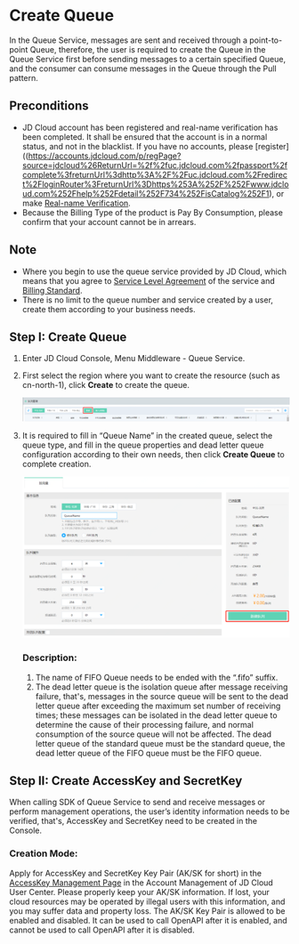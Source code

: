 # Create Queue

In the Queue Service, messages are sent and received through a point-to-point Queue, therefore, the user is required to create the Queue in the Queue Service first before sending messages to a certain specified Queue, and the consumer can consume messages in the Queue through the Pull pattern.

## Preconditions

- JD Cloud account has been registered and real-name verification has been completed. It shall be ensured that the account is in a normal status, and not in the blacklist. If you have no accounts, please [register]((https://accounts.jdcloud.com/p/regPage?source=jdcloud%26ReturnUrl=%2f%2fuc.jdcloud.com%2fpassport%2fcomplete%3freturnUrl%3dhttp%3A%2F%2Fuc.jdcloud.com%2Fredirect%2FloginRouter%3FreturnUrl%3Dhttps%253A%252F%252Fwww.jdcloud.com%252Fhelp%252Fdetail%252F734%252FisCatalog%252F1), or make [Real-name Verification](https://uc.jdcloud.com/account/certify).
- Because the Billing Type of the product is Pay By Consumption, please confirm that your account cannot be in arrears.

## Note

- Where you begin to use the queue service provided by JD Cloud, which means that you agree to [Service Level Agreement](https://docs.jdcloud.com/cn/product-service-agreement/queue-service-terms-of-service) of the service and [Billing Standard](../Pricing/Price-Overview.md).
- There is no limit to the queue number and service created by a user, create them according to your business needs.

## Step I: Create Queue

1. Enter JD Cloud Console, Menu Middleware - Queue Service.

2. First select the region where you want to create the resource (such as cn-north-1), click **Create** to create the queue.

   ![新建](../../../../image/Internet-Middleware/Queue-Service/入门指南-01.png)

3. It is required to fill in “Queue Name” in the created queue, select the queue type, and fill in the queue properties and dead letter queue configuration according to their own needs, then click **Create Queue** to complete creation.

   ![新建队列](../../../../image/Internet-Middleware/Queue-Service/入门指南-02.png)

   ### Description:

   1. The name of FIFO Queue needs to be ended with the “.fifo” suffix.
   2. The dead letter queue is the isolation queue after message receiving failure, that's, messages in the source queue will be sent to the dead letter queue after exceeding the maximum set number of receiving times; these messages can be isolated in the dead letter queue to determine the cause of their processing failure, and normal consumption of the source queue will not be affected. The dead letter queue of the standard queue must be the standard queue, the dead letter queue of the FIFO queue must be the FIFO queue.



## Step II: Create AccessKey and SecretKey

When calling SDK of Queue Service to send and receive messages or perform management operations, the user’s identity information needs to be verified, that's, AccessKey and SecretKey need to be created in the Console.

### Creation Mode:

Apply for AccessKey and SecretKey Key Pair (AK/SK for short) in the [AccessKey Management Page](https://uc.jdcloud.com/account/accesskey) in the Account Management of JD Cloud User Center.
Please properly keep your AK/SK information. If lost, your cloud resources may be operated by illegal users with this information, and you may suffer data and property loss. The AK/SK Key Pair is allowed to be enabled and disabled. It can be used to call OpenAPI after it is enabled, and cannot be used to call OpenAPI after it is disabled.
